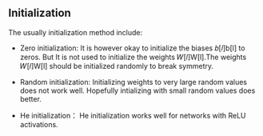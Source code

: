 ## Initialization
The usually initialization method include:
* Zero initialization:
    It is however okay to initialize the biases 𝑏[𝑙]b[l] to zeros. But It is not used to initialize the weights 𝑊[𝑙]W[l].The weights 𝑊[𝑙]W[l] should be initialized randomly to break symmetry.<br> 

* Random initialization:
    Initializing weights to very large random values does not work well. Hopefully intializing with small random values does better.

* He initialization：
    He initialization works well for networks with ReLU activations.
